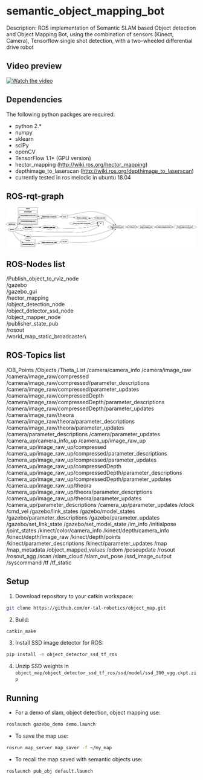 # semantic_object_mapping_bot

Description:
ROS implementation of Semantic SLAM based Object detection and Object Mapping Bot, using the combination of sensors (Kinect, Camera), Tensorflow single shot detection, with a two-wheeled differential drive robot

## Video preview
[![Watch the video](https://img.youtube.com/vi/-H25q_Vcol8/default.jpg)](https://www.youtube.com/watch?v=uv7T1tmgn-U)


## Dependencies
The following python packges are required:
* python 2.*
* numpy
* sklearn
* sciPy
* openCV
* TensorFlow 1.1* (GPU version)
* hector_mapping (http://wiki.ros.org/hector_mapping)
* depthimage_to_laserscan (http://wiki.ros.org/depthimage_to_laserscan)
* currently tested in ros melodic in ubuntu 18.04

## ROS-rqt-graph
![alt text](https://github.com/SujayGouda/Object_mapping_bot/blob/main/rosgraph.png)

## ROS-Nodes list
/Publish_object_to_rviz_node\
/gazebo\
/gazebo_gui\
/hector_mapping\
/object_detection_node\
/object_detector_ssd_node\
/object_mapper_node\
/publisher_state_pub\
/rosout\
/world_map_static_broadcaster\

## ROS-Topics list
/OB_Points  /Objects
/Theta_List
/camera/camera_info
/camera/image_raw
/camera/image_raw/compressed
/camera/image_raw/compressed/parameter_descriptions
/camera/image_raw/compressed/parameter_updates
/camera/image_raw/compressedDepth
/camera/image_raw/compressedDepth/parameter_descriptions
/camera/image_raw/compressedDepth/parameter_updates
/camera/image_raw/theora
/camera/image_raw/theora/parameter_descriptions
/camera/image_raw/theora/parameter_updates
/camera/parameter_descriptions
/camera/parameter_updates
/camera_up/camera_info_up
/camera_up/image_raw_up
/camera_up/image_raw_up/compressed
/camera_up/image_raw_up/compressed/parameter_descriptions
/camera_up/image_raw_up/compressed/parameter_updates
/camera_up/image_raw_up/compressedDepth
/camera_up/image_raw_up/compressedDepth/parameter_descriptions
/camera_up/image_raw_up/compressedDepth/parameter_updates
/camera_up/image_raw_up/theora
/camera_up/image_raw_up/theora/parameter_descriptions
/camera_up/image_raw_up/theora/parameter_updates
/camera_up/parameter_descriptions
/camera_up/parameter_updates
/clock
/cmd_vel
/gazebo/link_states
/gazebo/model_states
/gazebo/parameter_descriptions
/gazebo/parameter_updates
/gazebo/set_link_state
/gazebo/set_model_state
/im_info
/initialpose
/joint_states
/kinect/color/camera_info
/kinect/depth/camera_info
/kinect/depth/image_raw
/kinect/depth/points
/kinect/parameter_descriptions
/kinect/parameter_updates
/map
/map_metadata
/object_mapped_values
/odom
/poseupdate
/rosout
/rosout_agg
/scan
/slam_cloud
/slam_out_pose
/ssd_image_output
/syscommand
/tf
/tf_static

## Setup
1. Download repository to your catkin workspace:
```bash
git clone https://github.com/or-tal-robotics/object_map.git
```
2. Build:
```bash
catkin_make
```
3. Install SSD image detector for ROS:
```bash
pip install -e object_detector_ssd_tf_ros
```
4. Unzip SSD weights in `object_map/object_detector_ssd_tf_ros/ssd/model/ssd_300_vgg.ckpt.zip`

## Running
* For a demo of slam, object detection, object mapping use:
```bash
roslaunch gazebo_demo demo.launch
```
* To save the map use:
```bash
rosrun map_server map_saver -f ~/my_map
```
* To recall the map saved with semantic objects use:
```bash
roslaunch pub_obj default.launch
```

